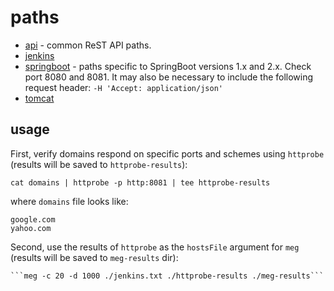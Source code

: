 # paths

* [api](api.txt) - common ReST API paths.
* [jenkins](jenkins.txt)
* [springboot](springboot.txt) - paths specific to SpringBoot versions 1.x and 2.x. Check port 8080 and 8081. It may also be necessary to include the following request header: `-H 'Accept: application/json'`
* [tomcat](tomcat.txt)

## usage

First, verify domains respond on specific ports and schemes using `httprobe` (results will be saved to `httprobe-results`):

```cat domains | httprobe -p http:8081 | tee httprobe-results```

where `domains` file looks like:

```
google.com
yahoo.com
```

Second, use the results of `httprobe` as the `hostsFile` argument for `meg` (results will be saved to `meg-results` dir):

    ```meg -c 20 -d 1000 ./jenkins.txt ./httprobe-results ./meg-results```

